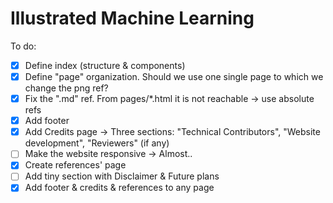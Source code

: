 # Illustrated Machine Learning

To do:

- [x] Define index (structure & components)
- [x] Define "page" organization. Should we use one single page to which we change the png ref?
- [x] Fix the ".md" ref. From pages/*.html it is not reachable -> use absolute refs
- [x] Add footer
- [x] Add Credits page -> Three sections: "Technical Contributors", "Website development", "Reviewers" (if any) 
- [ ] Make the website responsive -> Almost.. 
- [x] Create references' page
- [ ] Add tiny section with Disclaimer & Future plans
- [x] Add footer & credits & references to any page
